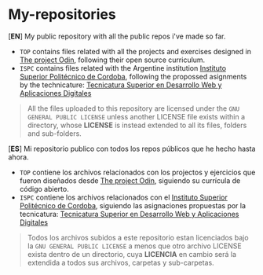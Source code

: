 # My-repositories

[__EN__] My public repository with all the public repos i've made so far.

* `TOP` contains files related with all the projects and exercises designed in [The project Odin](https://github.com/TheOdinProject), following their open source curriculum.
* `ISPC` contains files related with the Argentine institution [Instituto Superior Politécnico de Cordoba](https://www.ispc.edu.ar/), following the propossed asignments by the technicature: [Tecnicatura Superior en Desarrollo Web y Aplicaciones Digitales](https://www.ispc.edu.ar/tecnicatura-web/)

> All the files uploaded to this repository are licensed under the `GNU GENERAL PUBLIC LICENSE` unless another LICENSE file exists within a directory, whose __LICENSE__ is instead extended to all its files, folders and sub-folders.


[__ES__] Mi repositorio publico con todos los repos públicos que he hecho hasta ahora.

* `TOP` contiene los archivos relacionados con los projectos y ejercicios que fueron diseñados desde [The project Odin](https://github.com/TheOdinProject), siguiendo su currícula de código abierto.
* `ISPC` contiene los archivos relacionados con el [Instituto Superior Politécnico de Cordoba](https://www.ispc.edu.ar/), siguiendo las asignaciones propuestas por la tecnicatura: [Tecnicatura Superior en Desarrollo Web y Aplicaciones Digitales](https://www.ispc.edu.ar/tecnicatura-web/)

> Todos los archivos subidos a este repositorio estan licenciados bajo la `GNU GENERAL PUBLIC LICENSE` a menos que otro archivo LICENSE exista dentro de un directorio, cuya __LICENCIA__ en cambio será la extendida a todos sus archivos, carpetas y sub-carpetas.